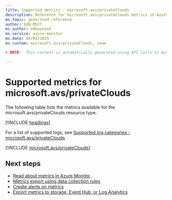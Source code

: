 ```yaml
---
title: Supported metrics - microsoft.avs/privateClouds
description: Reference for microsoft.avs/privateClouds metrics in Azure Monitor.
ms.topic: generated-reference
author: EdB-MSFT
ms.author: edbaynash
ms.service: azure-monitor
ms.date: 04/02/2025
ms.custom: microsoft.avs/privateClouds, naam

# NOTE:  This content is automatically generated using API calls to Azure. Any edits made on these files will be overwritten in the next run of the script. 

---
```


  
# Supported metrics for microsoft.avs/privateClouds
  
The following table lists the metrics available for the microsoft.avs/privateClouds resource type.  
  
  
[!INCLUDE [headings](~/reusable-content/ce-skilling/azure/includes/azure-monitor/reference/metrics/metrics-headings.md)]  
  
  
  
For a list of supported logs, see [Supported log categories - microsoft.avs/privateClouds](../supported-logs/microsoft-avs-privateclouds-logs.md)  
  
 

[!INCLUDE [microsoft.avs/privateClouds](~/reusable-content/ce-skilling/azure/includes/azure-monitor/reference/metrics/microsoft-avs-privateclouds-metrics-include.md)]  



## Next steps

- [Read about metrics in Azure Monitor](/azure/azure-monitor/data-platform)
- [Metrics export using data collection rules](/azure/azure-monitor/essentials/data-collection-metrics)
- [Create alerts on metrics](/azure/azure-monitor/alerts/alerts-overview)
- [Export metrics to storage, Event Hub, or Log Analytics](/azure/azure-monitor/essentials/platform-logs-overview)
